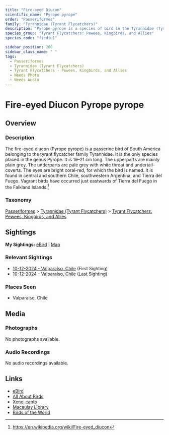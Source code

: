 ```yaml
---
title: "Fire-eyed Diucon"
scientific_name: "Pyrope pyrope"
order: "Passeriformes"
family: "Tyrannidae (Tyrant Flycatchers)"
description: "Pyrope pyrope is a species of bird in the Tyrannidae (Tyrant Flycatchers) family. It has been observed 2 times."
species_group: "Tyrant Flycatchers: Pewees, Kingbirds, and Allies"
species_code: "fiediu1"

sidebar_position: 200
sidebar_class_name: " "
tags: 
  - Passeriformes
  - Tyrannidae (Tyrant Flycatchers)
  - Tyrant Flycatchers - Pewees, Kingbirds, and Allies
  - Needs Photo
  - Needs Audio
---
```


# Fire-eyed Diucon <span className='sci_name'>Pyrope pyrope</span>

## Overview

### Description
The fire-eyed diucon (Pyrope pyrope) is a passerine bird of South America belonging to the tyrant flycatcher family Tyrannidae. It is the only species placed in the genus Pyrope.
It is 19–21 cm long. The upperparts are mainly plain grey. The underparts are pale grey with white throat and undertail-coverts. The eyes are bright coral-red, for which the bird is named.
It is found in central and southern Chile, southwestern Argentina, and Tierra del Fuego. Vagrant birds have occurred just eastwards of Tierra del Fuego in the Falkland Islands.[^1]

[^1]: https://en.wikipedia.org/wiki/Fire-eyed_diucon

### Taxonomy
[Passeriformes](/tags/passeriformes) > [Tyrannidae (Tyrant Flycatchers)](/tags/tyrannidae-tyrant-flycatchers) > [Tyrant Flycatchers: Pewees, Kingbirds, and Allies](/tags/tyrant-flycatchers-pewees-kingbirds-and-allies)


## Sightings

**My Sightings:** [eBird](https://ebird.org/lifelist?r=world&time=life&spp=fiediu1) | [Map](/map?species_code=fiediu1)

### Relevant Sightings

* [10-12-2024 - Valparaíso, Chile](https://ebird.org/checklist/S198994043) (First Sighting)
* [10-12-2024 - Valparaíso, Chile](https://ebird.org/checklist/S198994232) (Last Sighting)

### Places Seen

* Valparaíso, Chile



## Media
### Photographs
No photographs available.

### Audio Recordings
No audio recordings available.

## Links
* [eBird](https://ebird.org/species/fiediu1) 
* [All About Birds](https://www.allaboutbirds.org/guide/fiediu1) 
* [Xeno-canto](https://www.xeno-canto.org/species/pyrope-pyrope) 
* [Macaulay Library](https://search.macaulaylibrary.org/catalog?taxonCode=fiediu1&sort=rating_rank_desc)
* [Birds of the World](https://birdsoftheworld.org/bow/species/fiediu1)
